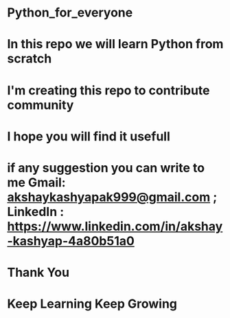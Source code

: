 # Python_for_everyone
# In this repo we will learn Python from scratch
# I'm creating this repo to contribute community
# I hope you will find it usefull 
# if any suggestion you can write to me Gmail: akshaykashyapak999@gmail.com ; LinkedIn : https://www.linkedin.com/in/akshay-kashyap-4a80b51a0
# Thank You
# Keep Learning Keep Growing
